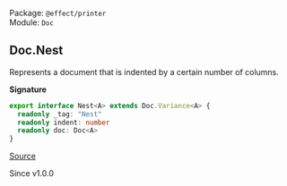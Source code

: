 Package: `@effect/printer`<br />
Module: `Doc`<br />

## Doc.Nest

Represents a document that is indented by a certain number of columns.

**Signature**

```ts
export interface Nest<A> extends Doc.Variance<A> {
  readonly _tag: "Nest"
  readonly indent: number
  readonly doc: Doc<A>
}
```

[Source](https://github.com/Effect-TS/effect/tree/main/packages/printer/src/Doc.ts#L228)

Since v1.0.0